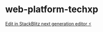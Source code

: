 # web-platform-techxp

[Edit in StackBlitz next generation editor ⚡️](https://stackblitz.com/~/github.com/YuvashreeRchan/web-platform-techxp)